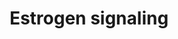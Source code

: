 ---
annotations:
- id: PW:0000507
  parent: regulatory pathway
  type: Pathway Ontology
  value: estrogen signaling pathway
authors:
- MaintBot
- Khanspers
- Susan
- L Dupuis
- Eweitz
description: 'Estrogen receptor refers to a group of receptors which are activated
  by the hormone 17&amp;amp;amp;#x3b2;-estradiol (estrogen). Two types of estrogen
  receptor exist: ER which is a member of the nuclear hormone family of intracellular
  receptors and the estrogen G protein coupled receptor GPR30 (GPER), which is a G-protein
  coupled receptor. The main function of the estrogen receptor is as a DNA binding
  transcription factor which regulates gene expression. However the estrogen receptor
  also has additional functions independent of DNA binding.'
last-edited: 2021-05-24
organisms:
- Drosophila melanogaster
redirect_from:
- /index.php/Pathway:WP1202
- /instance/WP1202
revision: null
schema-jsonld:
- '@context': https://schema.org/
  '@id': https://wikipathways.github.io/pathways/WP1202.html
  '@type': Dataset
  creator:
    '@type': Organization
    name: WikiPathways
  description: 'Estrogen receptor refers to a group of receptors which are activated
    by the hormone 17&amp;amp;amp;#x3b2;-estradiol (estrogen). Two types of estrogen
    receptor exist: ER which is a member of the nuclear hormone family of intracellular
    receptors and the estrogen G protein coupled receptor GPR30 (GPER), which is a
    G-protein coupled receptor. The main function of the estrogen receptor is as a
    DNA binding transcription factor which regulates gene expression. However the
    estrogen receptor also has additional functions independent of DNA binding.'
  keywords:
  - BCL2
  - BRCA1
  - C-FOS
  - CBP
  - CCND1
  - CREB
  - Cdk7
  - CycH
  - Cyclic AMP
  - Dsor1
  - ELK
  - ER
  - Estradiol
  - G-salpha60A
  - GNGT1
  - GPR30
  - Gbeta13F
  - HDAC2
  - HDAC4
  - HDAC5
  - HDAC6
  - HDAC7A
  - HDAC8
  - Hdac3
  - Ilk
  - JNKs
  - Jra
  - Mat1
  - N-CoR
  - PI3K
  - PKACA
  - PKB/Akt
  - POLR2K
  - Ras85D
  - Rel
  - RpII140
  - RpII15
  - RpII18
  - RpII215
  - RpII33
  - Rpb11
  - Rpb5
  - Rpb7
  - Rpb8
  - Rpd3
  - SHC
  - SP1
  - Sin3A
  - Sos
  - Src64B
  - Ssl1
  - Taf12
  - Taf13
  - Taf5
  - Taf6
  - Taf7
  - Tbp
  - TfIIA-S
  - TfIIB
  - TfIIEalpha
  - TfIIEbeta
  - TfIIFbeta
  - Tfb1
  - Tfb2
  - Tfb4
  - Xpd
  - drk
  - e(y)1
  - hay
  - ird5
  - key
  - nej
  - p38
  - phl
  - rl
  license: CC0
  name: Estrogen signaling
seo: CreativeWork
title: Estrogen signaling
wpid: WP1202
---